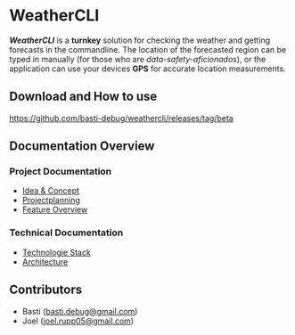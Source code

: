 # WeatherCLI

**_WeatherCLI_** is a **turnkey** solution for checking the weather and getting forecasts in the commandline. The location of the forecasted region can be typed in manually (for those who are _data-safety-aficionados_), or the application can use your devices **GPS** for accurate location measurements. 

## Download and How to use

https://github.com/basti-debug/weathercli/releases/tag/beta

## Documentation Overview

### Project Documentation

- [Idea & Concept](./docs/project/Idea-and-Concept.md)
- [Projectplanning](./docs/project/Projectplanning.md)
- [Feature Overview](./docs/features/Index.md)

### Technical Documentation

- [Technologie Stack](./docs/technical/Technology-Stack.md)
- [Architecture](./docs/technical/Architecture.md)

## Contributors

- Basti (basti.debug@gmail.com)
- Joel (joel.rupp05@gmail.com)
